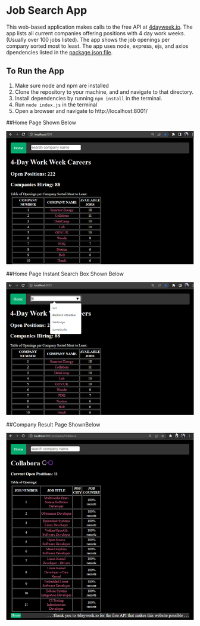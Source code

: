 # Job Search App
This web-based application makes calls to the free API at [4dayweek.io](https://4dayweek.io/).
The app lists all current companies offering positions with 4 day work weeks. (Usually over 100 jobs listed).
The app shows the job openings per company sorted most to least.
The app uses node, express, ejs, and axios dpendencies listed in the [package.json file](https://github.com/RamonJOrtega/jobSearchApp/blob/main/package.json).


## To Run the App
1. Make sure node and npm are installed
2. Clone the repository to your machine, and and navigate to that directory.
3. Install dependencies by running `npm install` in the terminal.
4. Run `node index.js` in the terminal
5. Open a browser and navigate to http://localhost:8001/


##Home Page Shown Below

![alt text](https://github.com/RamonJOrtega/jobSearchApp/blob/main/public/img/appHome1.png)



##Home Page Instant Search Box Shown Below

![alt text](https://github.com/RamonJOrtega/jobSearchApp/blob/main/public/img/appHome.png)



##Company Result Page ShownBelow

![alt text](https://github.com/RamonJOrtega/jobSearchApp/blob/main/public/img/appHome3.png)
